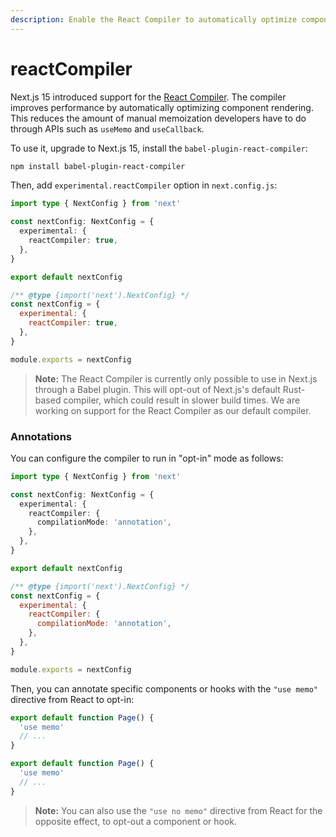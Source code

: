 ```yaml
---
description: Enable the React Compiler to automatically optimize component rendering.
---
```


# reactCompiler

Next.js 15 introduced support for the [React Compiler](https://react.dev/learn/react-compiler). The compiler improves performance by automatically optimizing component rendering. This reduces the amount of manual memoization developers have to do through APIs such as `useMemo` and `useCallback`.

To use it, upgrade to Next.js 15, install the `babel-plugin-react-compiler`:

```bash
npm install babel-plugin-react-compiler
```

Then, add `experimental.reactCompiler` option in `next.config.js`:

```ts
import type { NextConfig } from 'next'

const nextConfig: NextConfig = {
  experimental: {
    reactCompiler: true,
  },
}

export default nextConfig
```

```js
/** @type {import('next').NextConfig} */
const nextConfig = {
  experimental: {
    reactCompiler: true,
  },
}

module.exports = nextConfig
```

> **Note:** The React Compiler is currently only possible to use in Next.js through a Babel plugin. This will opt-out of Next.js's default Rust-based compiler, which could result in slower build times. We are working on support for the React Compiler as our default compiler.

### Annotations

You can configure the compiler to run in "opt-in" mode as follows:

```ts
import type { NextConfig } from 'next'

const nextConfig: NextConfig = {
  experimental: {
    reactCompiler: {
      compilationMode: 'annotation',
    },
  },
}

export default nextConfig
```

```js
/** @type {import('next').NextConfig} */
const nextConfig = {
  experimental: {
    reactCompiler: {
      compilationMode: 'annotation',
    },
  },
}

module.exports = nextConfig
```

Then, you can annotate specific components or hooks with the `"use memo"` directive from React to opt-in:

```ts
export default function Page() {
  'use memo'
  // ...
}
```

```js
export default function Page() {
  'use memo'
  // ...
}
```

> **Note:** You can also use the `"use no memo"` directive from React for the opposite effect, to opt-out a component or hook.
